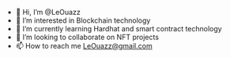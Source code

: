 - 👋 Hi, I’m @LeOuazz
- 👀 I’m interested in Blockchain technology
- 🌱 I’m currently learning Hardhat and smart contract technology
- 💞️ I’m looking to collaborate on NFT projects 
- 📫 How to reach me LeOuazz@gmail.com

<!---
LeOuazz/LeOuazz is a ✨ special ✨ repository because its `README.md` (this file) appears on your GitHub profile.
You can click the Preview link to take a look at your changes.
--->
